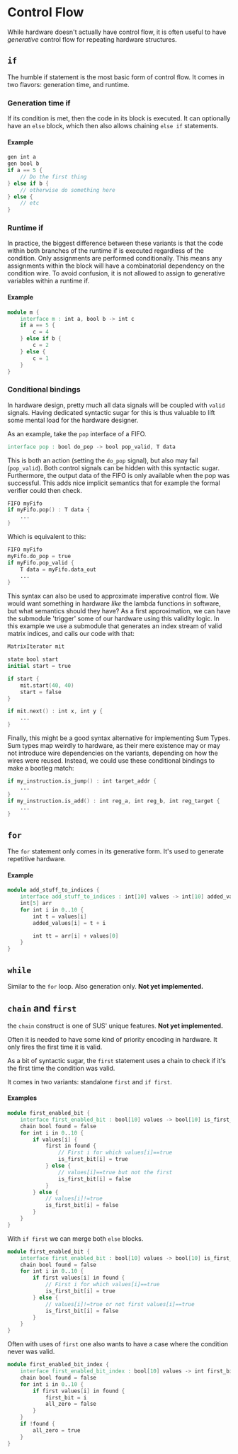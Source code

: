 # Control Flow
While hardware doesn't actually have control flow, it is often useful to have _generative_ control flow for repeating hardware structures. 

## `if`
The humble if statement is the most basic form of control flow. It comes in two flavors: generation time, and runtime. 

### Generation time if
If its condition is met, then the code in its block is executed. It can optionally have an `else` block, which then also allows chaining `else if` statements. 

#### Example
```verilog
gen int a
gen bool b
if a == 5 {
    // Do the first thing
} else if b {
    // otherwise do something here
} else {
    // etc
}
```

### Runtime if
In practice, the biggest difference between these variants is that the code within both branches of the runtime if is executed regardless of the condition. Only assignments are performed conditionally. This means any assignments within the block will have a combinatorial dependency on the condition wire. To avoid confusion, it is not allowed to assign to generative variables within a runtime if. 

#### Example
```verilog
module m {
    interface m : int a, bool b -> int c 
    if a == 5 {
        c = 4
    } else if b {
        c = 2
    } else {
        c = 1
    }
}
```

### Conditional bindings

In hardware design, pretty much all data signals will be coupled with `valid` signals. Having dedicated syntactic sugar for this is thus valuable to lift some mental load for the hardware designer. 

As an example, take the `pop` interface of a FIFO. 
```verilog
interface pop : bool do_pop -> bool pop_valid, T data
```

This is both an action (setting the `do_pop` signal), but also may fail (`pop_valid`). Both control signals can be hidden with this syntactic sugar. Furthermore, the output data of the FIFO is only available when the pop was successful. This adds nice implicit semantics that for example the formal verifier could then check. 

```verilog
FIFO myFifo
if myFifo.pop() : T data {
    ...
}
```
Which is equivalent to this:
```verilog
FIFO myFifo
myFifo.do_pop = true
if myFifo.pop_valid {
    T data = myFifo.data_out
    ...
}
```

This syntax can also be used to approximate imperative control flow. We would want something in hardware _like_ the lambda functions in software, but what semantics should they have? As a first approximation, we can have the submodule 'trigger' some of our hardware using this validity logic. In this example we use a submodule that generates an index stream of valid matrix indices, and calls our code with that:
```verilog
MatrixIterator mit

state bool start
initial start = true

if start {
    mit.start(40, 40)
    start = false
}

if mit.next() : int x, int y {
    ...
}
```

Finally, this might be a good syntax alternative for implementing Sum Types. Sum types map weirdly to hardware, as their mere existence may or may not introduce wire dependencies on the variants, depending on how the wires were reused. Instead, we could use these conditional bindings to make a bootleg match:

```verilog
if my_instruction.is_jump() : int target_addr {
    ...
}
if my_instruction.is_add() : int reg_a, int reg_b, int reg_target {
    ...
}
```

## `for`
The `for` statement only comes in its generative form. It's used to generate repetitive hardware. 

#### Example
```verilog
module add_stuff_to_indices {
    interface add_stuff_to_indices : int[10] values -> int[10] added_values 
	int[5] arr
	for int i in 0..10 {
		int t = values[i]
		added_values[i] = t + i

		int tt = arr[i] + values[0]
	}
}
```

## `while`
Similar to the `for` loop. Also generation only. **Not yet implemented.**

## `chain` and `first`
the `chain` construct is one of SUS' unique features. **Not yet implemented.**

Often it is needed to have some kind of priority encoding in hardware. It only fires the first time it is valid. 

As a bit of syntactic sugar, the `first` statement uses a chain to check if it's the first time the condition was valid. 

It comes in two variants: standalone `first` and `if first`. 

#### Examples
```verilog
module first_enabled_bit {
    interface first_enabled_bit : bool[10] values -> bool[10] is_first_bit 
    chain bool found = false
	for int i in 0..10 {
        if values[i] {
            first in found {
                // First i for which values[i]==true
                is_first_bit[i] = true
            } else {
                // values[i]==true but not the first
                is_first_bit[i] = false
            }
        } else {
            // values[i]!=true
            is_first_bit[i] = false
        }
	}
}
```

With `if first` we can merge both `else` blocks. 

```verilog
module first_enabled_bit {
    interface first_enabled_bit : bool[10] values -> bool[10] is_first_bit 
    chain bool found = false
	for int i in 0..10 {
        if first values[i] in found {
            // First i for which values[i]==true
            is_first_bit[i] = true
        } else {
            // values[i]!=true or not first values[i]==true
            is_first_bit[i] = false
        }
	}
}
```

Often with uses of `first` one also wants to have a case where the condition never was valid. 

```verilog
module first_enabled_bit_index {
    interface first_enabled_bit_index : bool[10] values -> int first_bit, bool all_zero 
    chain bool found = false
	for int i in 0..10 {
		if first values[i] in found {
            first_bit = i
            all_zero = false
        }
	}
    if !found {
        all_zero = true
    }
}
```
